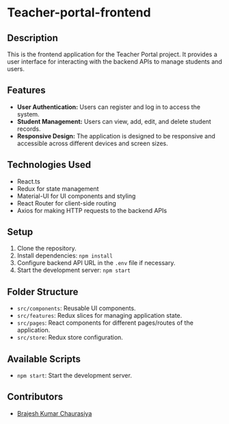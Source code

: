 # Teacher-portal-frontend

## Description
This is the frontend application for the Teacher Portal project. It provides a user interface for interacting with the backend APIs to manage students and users.

## Features
- **User Authentication:** Users can register and log in to access the system.
- **Student Management:** Users can view, add, edit, and delete student records.
- **Responsive Design:** The application is designed to be responsive and accessible across different devices and screen sizes.

## Technologies Used
- React.ts
- Redux for state management
- Material-UI for UI components and styling
- React Router for client-side routing
- Axios for making HTTP requests to the backend APIs

## Setup
1. Clone the repository.
2. Install dependencies: `npm install`
3. Configure backend API URL in the `.env` file if necessary.
4. Start the development server: `npm start`

## Folder Structure
- `src/components`: Reusable UI components.
- `src/features`: Redux slices for managing application state.
- `src/pages`: React components for different pages/routes of the application.
- `src/store`: Redux store configuration.

## Available Scripts
- `npm start`: Start the development server.


## Contributors
- [Brajesh Kumar Chaurasiya ](https://github.com/KumarBrajesh12)
